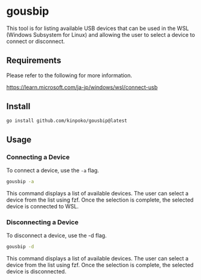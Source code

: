 # gousbip

This tool is for listing available USB devices that can be used in the WSL (Windows Subsystem for Linux) and allowing the user to select a device to connect or disconnect.

## Requirements

Please refer to the following for more information.

https://learn.microsoft.com/ja-jp/windows/wsl/connect-usb

## Install

```bash
go install github.com/kinpoko/gousbip@latest
```

## Usage

### Connecting a Device

To connect a device, use the `-a` flag.

```bash
gousbip -a
```

This command displays a list of available devices. The user can select a device from the list using fzf. Once the selection is complete, the selected device is connected to WSL.

### Disconnecting a Device

To disconnect a device, use the -d flag.

```bash
gousbip -d
```

This command displays a list of available devices. The user can select a device from the list using fzf. Once the selection is complete, the selected device is disconnected.
